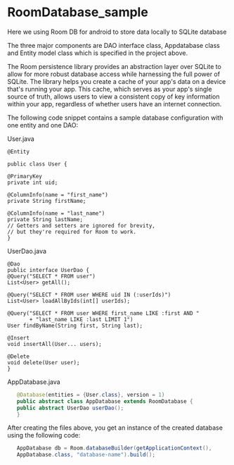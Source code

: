 # RoomDatabase_sample

Here we using Room DB for android to store data locally to SQLite database 

The three major components are DAO interface class, Appdatabase class and Entity model class which is specified in the project above. 

The Room persistence library provides an abstraction layer over SQLite to allow for more robust database access while harnessing the full power of SQLite.
The library helps you create a cache of your app's data on a device that's running your app. This cache, which serves as your app's single source of truth, allows users to view a consistent copy of key information within your app, regardless of whether users have an internet connection.

The following code snippet contains a sample database configuration with one entity and one DAO:

User.java



    @Entity

    public class User {

    @PrimaryKey
    private int uid;

    @ColumnInfo(name = "first_name")
    private String firstName;

    @ColumnInfo(name = "last_name")
    private String lastName;
    // Getters and setters are ignored for brevity,
    // but they're required for Room to work.
    }


UserDao.java

    @Dao
    public interface UserDao {
    @Query("SELECT * FROM user")
    List<User> getAll();

    @Query("SELECT * FROM user WHERE uid IN (:userIds)")
    List<User> loadAllByIds(int[] userIds);

    @Query("SELECT * FROM user WHERE first_name LIKE :first AND "
           + "last_name LIKE :last LIMIT 1")
    User findByName(String first, String last);

    @Insert
    void insertAll(User... users);

    @Delete
    void delete(User user);
    }



AppDatabase.java


```java
   @Database(entities = {User.class}, version = 1)
   public abstract class AppDatabase extends RoomDatabase {
   public abstract UserDao userDao();
   }  
```

   
After creating the files above, you get an instance of the created database using the following code:


```java
   AppDatabase db = Room.databaseBuilder(getApplicationContext(),
   AppDatabase.class, "database-name").build();
```
   
